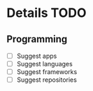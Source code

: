 # Details TODO

## Programming

- [ ] Suggest apps
- [ ] Suggest languages
- [ ] Suggest frameworks
- [ ] Suggest repositories
